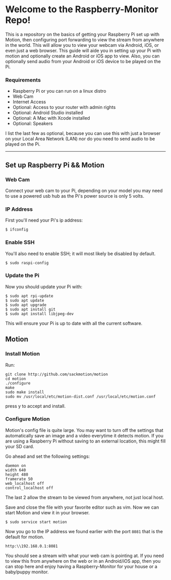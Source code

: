 # Welcome to the Raspberry-Monitor Repo!

This is a repository on the basics of getting your Raspberry Pi set up with Motion, then configuring port forwarding to view the stream from anywhere in the world.  This will allow you to view your webcam via Android, iOS, or even just a web browser.  This guide will aide you in setting up your Pi with motion and optionally create an Android or iOS app to view.  Also, you can optionally send audio from your Android or iOS device to be played on the Pi.

### Requirements
* Raspberry Pi or you can run on a linux distro
* Web Cam
* Internet Access
* Optional: Access to your router with admin rights
* Optional: Android Studio installed
* Optional: A Mac with Xcode installed
* Optional: Speakers

I list the last few as optional, because you can use this with just a browser on your Local Area Network (LAN) nor do you need to send audio to be played on the Pi.

***

## Set up Raspberry Pi && Motion

### Web Cam
Connect your web cam to your Pi, depending on your model you may need to use a powered usb hub as the Pi's power source is only 5 volts.

### IP Address
First you'll need your Pi's ip address:

```shell
$ ifconfig
```

### Enable SSH
You'll also need to enable SSH; it will most likely be disabled by default.

```shell
$ sudo raspi-config
```

### Update the Pi
Now you should update your Pi with:
```shell
$ sudo apt rpi-update
$ sudo apt update
$ sudo apt upgrade
$ sudo apt install git
$ sudo apt install libjpeg-dev
```
This will ensure your Pi is up to date with all the current software.

## Motion

### Install Motion

Run:

```shell
git clone http://github.com/sackmotion/motion 
cd motion
./configure
make
sudo make install 
sudo mv /usr/local/etc/motion-dist.conf /usr/local/etc/motion.conf 
```

press y to accept and install.

### Configure Motion

Motion's config file is quite large.  You may want to turn off the settings that automatically save an image and a video everytime it detects motion.  If you are using a Raspberry Pi without saving to an external location, this might fill your SD card.

Go ahead and set the following settings:

```
daemon on
width 640
height 480
framerate 50
web_localhost off
control_localhost off
```

The last 2 allow the stream to be viewed from anywhere, not just local host.

Save and close the file with your favorite editor such as vim.  Now we can start Motion and view it in your browser.

```shell
$ sudo service start motion
```

Now you go to the IP address we found earlier with the port `8081` that is the default for motion.

```http
http:\\192.168.0.1:8081
```

You should see a stream with what your web cam is pointing at.  If you need to view this from anywhere on the web or in an Android/iOS app, then you can stop here and enjoy having a Raspberry-Monitor for your house or a baby/puppy monitor.

